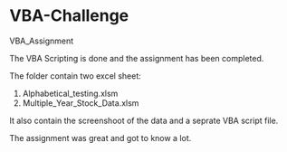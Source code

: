 # VBA-Challenge

VBA_Assignment

The VBA Scripting is done and the assignment has been completed.

The folder contain two excel sheet:

1. Alphabetical_testing.xlsm
2. Multiple_Year_Stock_Data.xlsm

It also contain the screenshoot of the data and a seprate VBA script file.

The assignment was great and got to know a lot.
